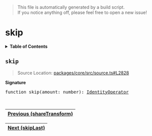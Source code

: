 > This file is automatically generated by a build script.<br>If you notice anything off, please feel free to open a new issue!

# skip

<details><summary><b>Table of Contents</b></summary><br>

1. [<code>skip</code>](#skip)</details>

## <a name="skip"></a><code>skip</code>

> Source Location: [packages\/core\/src\/source.ts#L2828](..\/..\/packages\/core\/src\/source.ts#L2828)

<b>Signature</b>

<pre>function skip(amount: number): <a href="../01-api-basics/04-Operator.md#IdentityOperator">IdentityOperator</a></pre><br>

| [Previous \(shareTransform\)](065-shareTransform.md#readme) |
| --- |

<div align="right">

| [Next \(skipLast\)](067-skipLast.md#readme) |
| --- |
</div>
